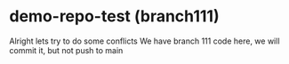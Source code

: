 # demo-repo-test (branch111)

Alright lets try to do some conflicts
We have branch 111 code here, we will commit it, but not push to main
